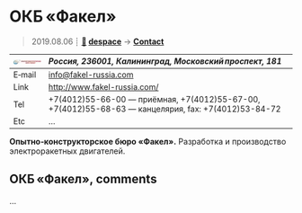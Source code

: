 # ОКБ «Факел»
> 2019.08.06 ┊ **[🚀](../index/index.md) [despace](index.md)** → **[Contact](contact.md)**

|[![](f/contact/o/okb_fakel_logo1_thumb.jpg)](f/contact/o/okb_fakel_logo1.png)|*Россия, 236001, Калининград, Московский проспект, 181*|
|:--|:--|
|E‑mail| <info@fakel-russia.com> |
|Link| <http://www.fakel-russia.com/> |
|Tel| +7(4012)55-66-00 — приёмная, +7(4012)55-67-00, +7(4012)55-68-63 — канцелярия, fax: +7(4012)53-84-72 |
|Etc| … |

**Опытно‑конструкторское бюро «Факел».** Разработка и производство электроракетных двигателей.


<p style="page-break-after:always"> </p>

## ОКБ «Факел», comments

…
